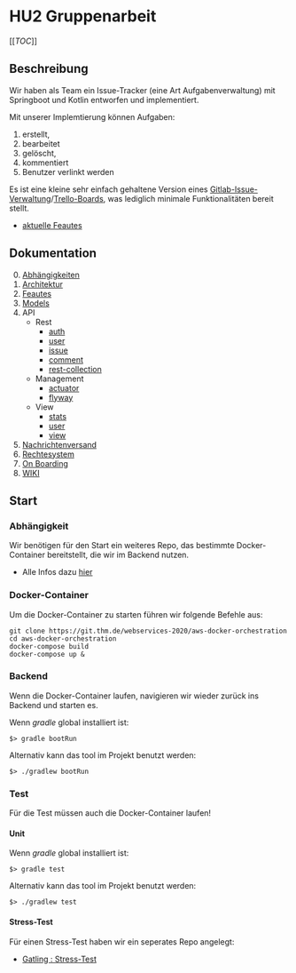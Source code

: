 # HU2 Gruppenarbeit
[[_TOC_]]
## Beschreibung
Wir haben als Team ein Issue-Tracker (eine Art Aufgabenverwaltung) mit Springboot und Kotlin entworfen und implementiert.

Mit unserer Implemtierung können Aufgaben:
1. erstellt,
2. bearbeitet
3. gelöscht,
4. kommentiert
5. Benutzer verlinkt werden 

Es ist eine kleine sehr einfach gehaltene Version eines [Gitlab-Issue-Verwaltung](https://docs.gitlab.com/ee/user/project/issue_board.html)/[Trello-Boards](https://trello.com/de), was lediglich minimale Funktionalitäten bereit stellt.
- [aktuelle Feautes](./../../wikis/2.1-Feature)


## Dokumentation
0. [Abhängigkeiten](./../../wikis/1.1-Abhängigkeiten)
1. [Architektur](./../../wikis/2-Architektur)
2. [Feautes](./../../wikis/2.1-Feature)
3. [Models](./../../wikis/2.2-Models)
4. API
   - Rest
     - [auth](./../../wikis/3-API/1-REST/1-auth)
     - [user](./../../wikis/3-API/1-REST/2-user)
     - [issue](./../../wikis/3-API/1-REST/3-issue)
     - [comment](./../../wikis/3-API/1-REST/4-comment)
     - [rest-collection](./../../wikis/3-API/1-REST/99-rest-api-collection)
   - Management
     - [actuator](./../../wikis/3-API/3-Management/actuator)
     - [flyway](./../../wikis/3-API/3-Management/flyway)
   - View
     - [stats](./../../wikis/3-API/3-VIEW/stats)
     - [user](./../../wikis/3-API/3-VIEW/user)
     - [view](./../../wikis/3-API/3-VIEW/view)
5. [Nachrichtenversand](./../../wikis/4-Nachrichtenversand)
6. [Rechtesystem](./../../wikis/5-Rechtesystem)
7. [On Boarding](./../../wikis/6-On-Boarding)
8. [WIKI](./../../wikis/pages)


## Start

### Abhängigkeit
Wir benötigen für den Start ein weiteres Repo, das bestimmte Docker-Container bereitstellt, die wir im Backend nutzen.
- Alle Infos dazu [hier]()

### Docker-Container
Um die Docker-Container zu starten führen wir folgende Befehle aus:

```
git clone https://git.thm.de/webservices-2020/aws-docker-orchestration
cd aws-docker-orchestration
docker-compose build
docker-compose up & 
```

### Backend
Wenn die Docker-Container laufen, navigieren wir wieder zurück ins Backend und starten es.


Wenn *gradle* global installiert ist:
```
$> gradle bootRun
```

Alternativ kann das tool im Projekt benutzt werden:
```
$> ./gradlew bootRun
```

### Test
Für die Test müssen auch die Docker-Container laufen!

#### Unit

Wenn *gradle* global installiert ist:
```
$> gradle test
```

Alternativ kann das tool im Projekt benutzt werden:
```
$> ./gradlew test
```

#### Stress-Test
Für einen Stress-Test haben wir ein seperates Repo angelegt:
- [Gatling : Stress-Test](https://git.thm.de/issuetracker/gatling-test)
